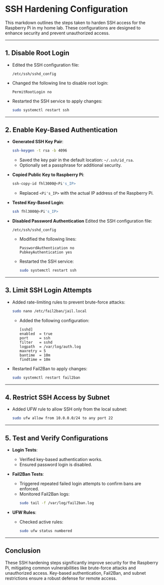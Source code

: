 # SSH Hardening Configuration

This markdown outlines the steps taken to harden SSH access for the Raspberry Pi in my home lab. These configurations are designed to enhance security and prevent unauthorized access.

---

## **1. Disable Root Login**
- Edited the SSH configuration file:
  ```plaintext
  /etc/ssh/sshd_config
  ```
- Changed the following line to disable root login:
  ```plaintext
  PermitRootLogin no
  ```
- Restarted the SSH service to apply changes:
  ```bash
  sudo systemctl restart ssh
  ```

---

## **2. Enable Key-Based Authentication**
- **Generated SSH Key Pair**:
  ```bash
  ssh-keygen -t rsa -b 4096
  ```
  - Saved the key pair in the default location: `~/.ssh/id_rsa`.
  - Optionally set a passphrase for additional security.

- **Copied Public Key to Raspberry Pi**:
  ```bash
  ssh-copy-id fhl3000@<Pi's_IP>
  ```
  - Replaced `<Pi's_IP>` with the actual IP address of the Raspberry Pi.

- **Tested Key-Based Login**:
  ```bash
  ssh fhl3000@<Pi's_IP>
  ```

- **Disabled Password Authentication** 
  Edited the SSH configuration file:
  ```plaintext
  /etc/ssh/sshd_config
  ```
  - Modified the following lines:
    ```plaintext
    PasswordAuthentication no
    PubkeyAuthentication yes
    ```
  - Restarted the SSH service:
    ```bash
    sudo systemctl restart ssh
    ```

---

## **3. Limit SSH Login Attempts**
- Added rate-limiting rules to prevent brute-force attacks:
  ```bash
  sudo nano /etc/fail2ban/jail.local
  ```
  - Added the following configuration:
    ```plaintext
    [sshd]
    enabled  = true
    port     = ssh
    filter   = sshd
    logpath  = /var/log/auth.log
    maxretry = 5
    bantime  = 10m
    findtime = 10m
    ```
- Restarted Fail2Ban to apply changes:
  ```bash
  sudo systemctl restart fail2ban
  ```

---

## **4. Restrict SSH Access by Subnet**
- Added UFW rule to allow SSH only from the local subnet:
  ```bash
  sudo ufw allow from 10.0.0.0/24 to any port 22
  ```

---

## **5. Test and Verify Configurations**
- **Login Tests**:
  - Verified key-based authentication works.
  - Ensured password login is disabled.

- **Fail2Ban Tests**:
  - Triggered repeated failed login attempts to confirm bans are enforced.
  - Monitored Fail2Ban logs:
    ```bash
    sudo tail -f /var/log/fail2ban.log
    ```

- **UFW Rules**:
  - Checked active rules:
    ```bash
    sudo ufw status numbered
    ```

---

## **Conclusion**
These SSH hardening steps significantly improve security for the Raspberry Pi, mitigating common vulnerabilities like brute-force attacks and unauthorized access. Key-based authentication, Fail2Ban, and subnet restrictions ensure a robust defense for remote access.
